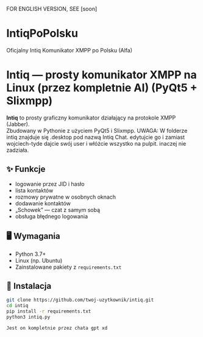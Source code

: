 FOR ENGLISH VERSION, SEE [soon] 
# IntiqPoPolsku
Oficjalny Intiq Komunikator XMPP po Polsku (Alfa)
# Intiq — prosty komunikator XMPP na Linux (przez kompletnie AI) (PyQt5 + Slixmpp)

**Intiq** to prosty graficzny komunikator działający na protokole XMPP (Jabber).  
Zbudowany w Pythonie z użyciem PyQt5 i Slixmpp.
UWAGA: W folderze intiq znajduje się .desktop pod nazwą Intiq Chat. edytujcie go i zamiast wojciech-tyde dajcie swój user i włóżcie wszystko na pulpit. inaczej nie zadziała.

## ✨ Funkcje

- logowanie przez JID i hasło
- lista kontaktów
- rozmowy prywatne w osobnych oknach
- dodawanie kontaktów
- „Schowek” — czat z samym sobą
- obsługa błędnego logowania

## 🖥️ Wymagania

- Python 3.7+
- Linux (np. Ubuntu)
- Zainstalowane pakiety z `requirements.txt`

## 🔧 Instalacja

```bash
git clone https://github.com/twoj-uzytkownik/intiq.git
cd intiq
pip install -r requirements.txt
python3 intiq.py

Jest on kompletnie przez chata gpt xd
